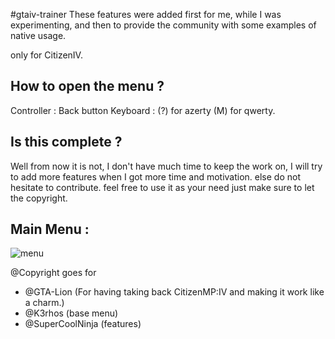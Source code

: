 #gtaiv-trainer
These features were added first for me, while I was experimenting, and then to provide the community with some examples of native usage.

only for CitizenIV.


## How to open the menu ? 
Controller : Back button
Keyboard   : (?) for azerty (M) for qwerty.

## Is this complete ?
Well from now it is not, I don't have much time to keep the work on, I will try to add more features when I got more time and motivation.
else do not hesitate to contribute. feel free to use it as your need just make sure to let the copyright.

## Main Menu : 
![menu](https://cdn.discordapp.com/attachments/926825487815278622/962431914185228339/unknown.png)

@Copyright goes for 
- @GTA-Lion (For having taking back CitizenMP:IV and making it work like a charm.)
- @K3rhos (base menu)
- @SuperCoolNinja (features)

